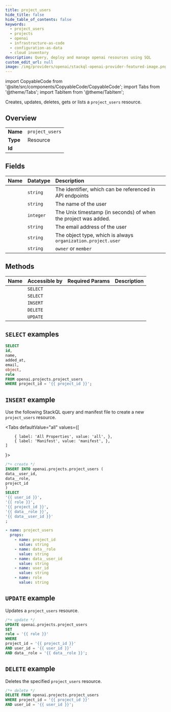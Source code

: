 ```yaml
---
title: project_users
hide_title: false
hide_table_of_contents: false
keywords:
  - project_users
  - projects
  - openai
  - infrastructure-as-code
  - configuration-as-data
  - cloud inventory
description: Query, deploy and manage openai resources using SQL
custom_edit_url: null
image: /img/providers/openai/stackql-openai-provider-featured-image.png
---
```


import CopyableCode from '@site/src/components/CopyableCode/CopyableCode';
import Tabs from '@theme/Tabs';
import TabItem from '@theme/TabItem';

Creates, updates, deletes, gets or lists a <code>project_users</code> resource.

## Overview
<table><tbody>
<tr><td><b>Name</b></td><td><code>project_users</code></td></tr>
<tr><td><b>Type</b></td><td>Resource</td></tr>
<tr><td><b>Id</b></td><td><CopyableCode code="openai.projects.project_users" /></td></tr>
</tbody></table>

## Fields
| Name | Datatype | Description |
|:-----|:---------|:------------|
| <CopyableCode code="id" /> | `string` | The identifier, which can be referenced in API endpoints |
| <CopyableCode code="name" /> | `string` | The name of the user |
| <CopyableCode code="added_at" /> | `integer` | The Unix timestamp (in seconds) of when the project was added. |
| <CopyableCode code="email" /> | `string` | The email address of the user |
| <CopyableCode code="object" /> | `string` | The object type, which is always `organization.project.user` |
| <CopyableCode code="role" /> | `string` | `owner` or `member` |

## Methods
| Name | Accessible by | Required Params | Description |
|:-----|:--------------|:----------------|:------------|
| <CopyableCode code="list_project_users" /> | `SELECT` | <CopyableCode code="project_id" /> |  |
| <CopyableCode code="retrieve_project_user" /> | `SELECT` | <CopyableCode code="project_id, user_id" /> |  |
| <CopyableCode code="create_project_user" /> | `INSERT` | <CopyableCode code="project_id, data__role, data__user_id" /> |  |
| <CopyableCode code="delete_project_user" /> | `DELETE` | <CopyableCode code="project_id, user_id" /> |  |
| <CopyableCode code="modify_project_user" /> | `UPDATE` | <CopyableCode code="project_id, user_id, data__role" /> |  |

## `SELECT` examples




```sql
SELECT
id,
name,
added_at,
email,
object,
role
FROM openai.projects.project_users
WHERE project_id = '{{ project_id }}';
```
## `INSERT` example

Use the following StackQL query and manifest file to create a new <code>project_users</code> resource.

<Tabs
    defaultValue="all"
    values={[
        
        { label: 'All Properties', value: 'all', },
        { label: 'Manifest', value: 'manifest', },
    ]
}>
<TabItem value="all">

```sql
/*+ create */
INSERT INTO openai.projects.project_users (
data__user_id,
data__role,
project_id
)
SELECT 
'{{ user_id }}',
'{{ role }}',
'{{ project_id }}',
'{{ data__role }}',
'{{ data__user_id }}'
;
```
</TabItem>

<TabItem value="manifest">

```yaml
- name: project_users
  props:
    - name: project_id
      value: string
    - name: data__role
      value: string
    - name: data__user_id
      value: string
    - name: user_id
      value: string
    - name: role
      value: string

```
</TabItem>
</Tabs>

## `UPDATE` example

Updates a <code>project_users</code> resource.

```sql
/*+ update */
UPDATE openai.projects.project_users
SET 
role = '{{ role }}'
WHERE 
project_id = '{{ project_id }}'
AND user_id = '{{ user_id }}'
AND data__role = '{{ data__role }}';
```

## `DELETE` example

Deletes the specified <code>project_users</code> resource.

```sql
/*+ delete */
DELETE FROM openai.projects.project_users
WHERE project_id = '{{ project_id }}'
AND user_id = '{{ user_id }}';
```
